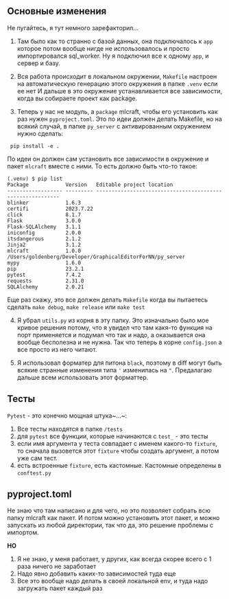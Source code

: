 ## Основные изменения

Не пугайтесь, я тут немного зарефакторил...

1. Там было как то странно с базой данных, она подключалось к `app` которое потом вообще нигде не использовалось и просто импортировался sql\_worker.
Ну я подключил все к одному `app`, и сервер и базу.

2. Вся работа происходит в локальном окружении, `Makefile` настроен на автоматическую генерацию этого окружения в папке `.venv` если ее нет
И дальше в это окружение устанавливается все зависимости, когда вы собираете проект как package.

3. Теперь у нас не модуль, а `package` mlcraft, чтобы его установить как раз нужен `pyproject.toml`.
 Это по идеи должен делать Makefile, но на всякий случай, в папке `py_server` c активированным окружением нужно сделать:
```
 pip install -e .
```
По идеи он должен сам установить все зависимости в окружение и пакет `mlcraft` вместе с ними. То есть должно быть что-то такое:
```
(.venv) $ pip list
Package            Version   Editable project location
------------------ --------- ----------------------------------------------------------
blinker            1.6.3
certifi            2023.7.22
click              8.1.7
Flask              3.0.0
Flask-SQLAlchemy   3.1.1
iniconfig          2.0.0
itsdangerous       2.1.2
Jinja2             3.1.2
mlcraft            1.0.0     /Users/goldenberg/Developer/GraphicalEditorForNN/py_server
mypy               1.6.0
pip                23.2.1
pytest             7.4.2
requests           2.31.0
SQLAlchemy         2.0.21
```
Еще раз скажу, это все должен делать `Makefile` когда вы пытаетесь сделать `make debug`, `make release` или `make test`

4. Я убрал `utils.py` из корня в эту папку. Это изначально было мое кривое решения потому, что я увидел что там какя-то функция на порт применяется
и подумал что так и надо, а оказывается она вообще бесполезна и не нужна. Так что теперь в корне `config.json` а все просто из него читают.

5. Я использовал форматер для питона `black`, поэтому в diff могут быть всякие странные изменения типа `'` изменилась на `"`. Предалагаю дальше всем использовать этот форматтер. 

## Тесты

`Pytest` - это конечно мощная штука~...~:
1. Все тесты находятся в папке `/tests`
2. для `pytest` все функции, которые начинаются с `test_` - это тесты
3. если имя аргумента у теста совпадает с именем какого-то `fixture`, то сначала вызовется этот `fixture` чтобы создать аргумент, а потом уже сам тест.
4. есть встроенные `fixture`, есть кастомные. Кастомные определены в `conftest.py`

## pyproject.toml

Не знаю что там написано и для чего, но это позволяет собрать всю папку mlcraft как пакет.
И потом можно установить этот пакет, и можно запускать из любой директории, так что да, это решение проблемы с импортом.  

**НО**
1. Я не знаю, у меня работает, у других, как всегда скорее всего с 1 раза ничего не заработает
2. Надо явно добавить каких-то зависимостей туда еще
3. Все это вообще надо делать в своей локальной env, и туда надо загружать пакет каждый раз

